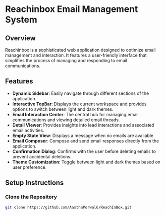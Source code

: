# Reachinbox Email Management System

## Overview

Reachinbox is a sophisticated web application designed to optimize email management and interaction. It features a user-friendly interface that simplifies the process of managing and responding to email communications.

## Features

- **Dynamic Sidebar**: Easily navigate through different sections of the application.
- **Interactive TopBar**: Displays the current workspace and provides options to switch between light and dark themes.
- **Email Interaction Center**: The central hub for managing email communications and viewing detailed email threads.
- **Detail Viewer**: Provides insights into lead interactions and associated email activities.
- **Empty State View**: Displays a message when no emails are available.
- **Email Composer**: Compose and send email responses directly from the application.
- **Confirmation Dialog**: Confirms with the user before deleting emails to prevent accidental deletions.
- **Theme Customization**: Toggle between light and dark themes based on user preference.

## Setup Instructions

### Clone the Repository

```bash
git clone https://github.com/AasthaPorwal6/ReachInBox.git
